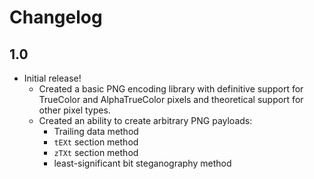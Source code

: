 # Changelog

## 1.0

* Initial release!
  * Created a basic PNG encoding library with definitive support for TrueColor and AlphaTrueColor pixels and theoretical support for other pixel types.
  * Created an ability to create arbitrary PNG payloads:
    * Trailing data method
    * `tEXt` section method
    * `zTXt` section method
    * least-significant bit steganography method
